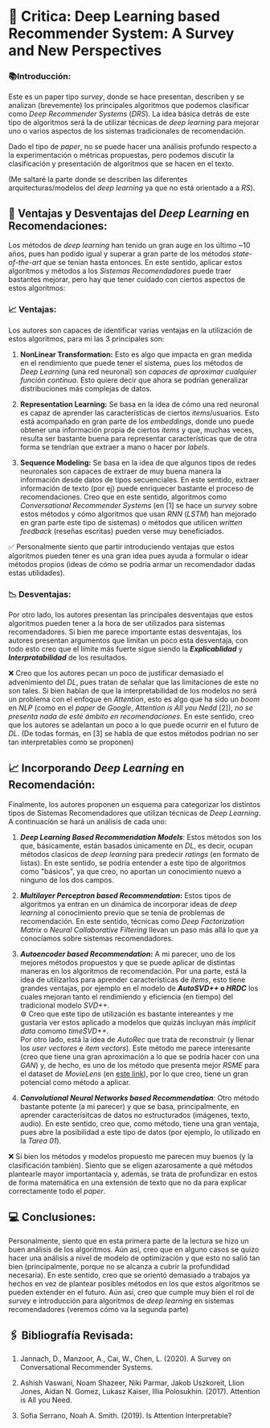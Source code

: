 # 📖 Critica: Deep Learning based Recommender System: A Survey and New Perspectives
 
### 📚Introducción:

Este es un paper tipo *survey*, donde se hace presentan, describen y se analizan (brevemente) los principales algoritmos que podemos clasificar como *Deep Recommender Systems* (*DRS*). La idea básica detrás de este tipo de algoritmos será la de utilizar técnicas de *deep learning* para mejorar uno o varios aspectos de los sistemas tradicionales de recomendación.

Dado el tipo de *paper*, no se puede hacer una análisis profundo respecto a la experimentación o métricas propuestas, pero podemos discutir la clasificación y presentación de algoritmos que se hacen en el texto.

(Me saltaré la parte donde se describen las diferentes arquitecturas/modelos del *deep learning* ya que no está orientado a a *RS*).

## 🧾 Ventajas y Desventajas del *Deep Learning* en Recomendaciones:

Los métodos de *deep learning* han tenido un gran auge en los último ~10 años, pues han podido igual y superar a gran parte de los métodos *state-of-the-art* que se tenían hasta entonces. En este sentido, aplicar estos algoritmos y métodos a los *Sistemas Recomendadores* puede traer bastantes mejorar, pero hay que tener cuidado con ciertos aspectos de estos algoritmos:

### 📈 Ventajas:

Los autores son capaces de identificar varias ventajas en la utilización de estos algoritmos, para mi las 3 principales son:

1. **NonLinear Transformation:** Esto es algo que impacta en gran medida en el rendimiento que puede tener el sistema, pues los métodos de *Deep Learning* (una red neuronal) son *capaces de aproximar cualquier función continua*. Esto quiere decir que ahora se podrían generalizar distribuciones más complejas de datos.
   
2. **Representation Learning:** Se basa en la idea de cómo una red neuronal es capaz de aprender las características de ciertos *items*/usuarios. Esto está acompañado en gran parte de los *embeddings*, donde uno puede obtener una información propia de ciertos *items* y que, muchas veces, resulta ser bastante buena para representar características que de otra forma se tendrían que extraer a mano o hacer por *labels*.
   
3. **Sequence Modeling:** Se basa en la idea de que algunos tipos de redes neuronales son capaces de extraer de muy buena manera la información desde datos de tipos secuenciales. En este sentido, extraer información de texto (por ej) puede enriquecer bastante el proceso de recomendaciones. Creo que en este sentido, algoritmos como *Conversational Recommender Systems* (en [1] se hace un *survey* sobre estos métodos y cómo algoritmos que usan *RNN* (*LSTM*) han mejorado en gran parte este tipo de sistemas) o métodos que utilicen *written feedback* (reseñas escritas) pueden verse muy beneficiados.

✅ Personalmente siento que partir introduciendo ventajas que estos algoritmos pueden tener es una gran idea pues ayuda a formular o idear métodos propios (ideas de cómo se podría armar un recomendador dadas estas utilidades).

### 📉 Desventajas:

Por otro lado, los autores presentan las principales desventajas que estos algoritmos pueden tener a la hora de ser utilizados para sistemas recomendadores. Si bien me parece importante estas desventajas, los autores presentan argumentos que limitan un poco esta desventaja, con todo esto creo que el límite más fuerte sigue siendo la ***Explicablidad*** y ***Interpratabilidad*** de los resultados.

❌ Creo que los autores pecan un poco de justificar demasiado el advenimiento del *DL*, pues tratan de señalar que las limitaciones de este no son tales. Si bien hablan de que la interpretabilidad de los modelos no será un problema con el enfoque en *Attention*, esto es algo que ha sido un *boom* en *NLP* (como en el *paper* de *Google*, *Attention is All you Nedd* [2]), *no se presenta nada de este ámbito en recomendaciones*. En este sentido, creo que los autores se adelantan un poco a lo que puede ocurrir en el futuro de *DL*. (De todas formas, en [3] se habla de que estos métodos podrían no ser tan interpretables como se proponen)


## 📈 Incorporando *Deep Learning* en Recomendación:

Finalmente, los autores proponen un esquema para categorizar los distintos tipos de Sistemas Recomendadores que utilizan técnicas de *Deep Learning*. A continuación se hará un análisis de cada uno:

1. ***Deep Learning Based Recommendation Models***: Estos métodos son los que, básicamente, están basados únicamente en *DL*, es decir, ocupan métodos clasicos de *deep learning* para predecir *ratings* (en formato de listas). En este sentido, se podría entender a este tipo de algoritmos como "básicos", ya que creo, no aportan un conocimiento nuevo a ninguno de los dos campos.

2. **_Multilayer Perceptron based Recommendation_:** Estos tipos de algoritmos ya entran en un dinámica de incorporar ideas de *deep learning* al conocimiento previo que se tenía de problemas de recomendación. En este sentido, técnicas como *Deep Factorization Matrix* o *Neural Collaborative Filtering* llevan un paso más allá lo que ya conocíamos sobre sistemas recomendadores.

3. **_Autoencoder based Recommendation_:** A mi parecer, uno de los mejores métodos propuestos y que se puede aplicar de distintas maneras en los algoritmos de recomendación. Por una parte, está la idea de utilizarlos para aprender características de *items*, esto tiene grandes ventajas, por ejemplo en el modelo de ***AutoSVD++* o *HRDC*** los cuales mejoran tanto el rendimiendo y eficiencia (en tiempo) del tradicional modelo *SVD++*. \
⚙️ Creo que este tipo de utilización es bastante intereantes y me gustaría ver estos aplicado a modelos que quizás incluyan más *implicit data* comomo *timeSVD++*. \
Por otro lado, está la idea de *AutoRec* que trata de reconstruir (y llenar los *user vectores* e *item vectors*). Este método me parece interesante (creo que tiene una gran aproximación a lo que se podría hacer con una *GAN*) y, de hecho, es uno de los método que presenta mejor *RSME* para el dataset de *MovieLens* (en [este link](https://paperswithcode.com/sota/collaborative-filtering-on-movielens-1m)), por lo que creo, tiene un gran potencial como método a aplicar.

4. ***Convolutional Neural Networks based Recommendation**:* Otro método bastante potente (a mi parecer) y que se basa, principalmente, en aprender caracterísitcas de datos no estructurados (imágenes, texto, audio). En este sentido, creo que, como método, tiene una gran ventaja, pues abre la posibilidad a este tipo de datos (por ejemplo, lo utilizado en la *Tarea 01*).

❌ Si bien los métodos y modelos propuesto me parecen muy buenos (y la clasificación también). Siento que se eligen azarosamente a qué métodos plantearle mayor importantacia y, además, se trata de profundizar en estos de forma matemática en una extensión de texto que no da para explicar correctamente todo el *paper*.

## 💻 Conclusiones:

Personalmente, siento que en esta primera parte de la lectura se hizo un buen análisis de los algoritmos. Aún así, creo que en alguno casos se quizo hacer una análisis a nivel de modelo de optimización y que esto no salió tan bien (principalmente, porque no se alcanza a cubrir la profundidad necesaria). En este sentido, creo que se orientó demasiado a trabajos ya hechos en vez de plantear posibles métodos en los que estos algoritmos se pueden extender en el futuro. Aún así, creo que cumple muy bien el rol de *survey* e introducción para algoritmos de *deep learning* en sistemas recomendadores (veremos cómo va la segunda parte)

## 🖇 Bibliografía Revisada:

1. Jannach, D., Manzoor, A., Cai, W., Chen, L. (2020). A Survey on Conversational Recommender Systems.
   
2. Ashish Vaswani, Noam Shazeer, Niki Parmar, Jakob Uszkoreit, Llion Jones, Aidan N. Gomez, Lukasz Kaiser, Illia Polosukhin. (2017). Attention is All you Need.

3. Sofia Serrano, Noah A. Smith. (2019). Is Attention Interpretable?
